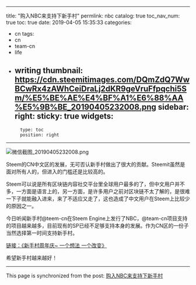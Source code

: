 
---
title: "购入NBC来支持下新手村"
permlink: nbc
catalog: true
toc_nav_num: true
toc: true
date: 2019-04-05 15:35:33
categories:
- cn
tags:
- cn
- team-cn
- life
- writing
thumbnail: https://cdn.steemitimages.com/DQmZdQ7WwBCwRx4zAWhCeiDraLj2dKR9geVruFfpqchi5Sm/%E5%BE%AE%E4%BF%A1%E6%88%AA%E5%9B%BE_20190405232008.png
sidebar:
    right:
        sticky: true
widgets:
    -
        type: toc
        position: right
---


![微信截图_20190405232008.png](https://cdn.steemitimages.com/DQmZdQ7WwBCwRx4zAWhCeiDraLj2dKR9geVruFfpqchi5Sm/%E5%BE%AE%E4%BF%A1%E6%88%AA%E5%9B%BE_20190405232008.png)

Steem的CN中文区的发展，无可否认新手村做出了很大的贡献。Steemit虽然是面对所有人的，但进入的门槛还是比较高的。

Steem可以说是所有区块链内容社交平台里全球用户最多的了，但中文用户并不多，一方面是语言上的，另一方面，是许多用户之前对区块链不太了解的，是很难一下子就能融入进来，来了不适应又走了，这也造成了中文用户在Steem上比较少的原因之一。

今日听闻新手村@teem-cn在Steem Engine上发行了NBC，@team-cn项目支持的项目越来越多，目前现有的SP已经不足够支持本身的发展。作为CN区的一份子当然选择第一时间支持新手村。

[链接：《新手村周年庆~ 一个想法 一个改变》](https://steemit.com/cn/@team-cn/h2kpymz7rb)

希望新手村越来越好！

- - -

This page is synchronized from the post: [购入NBC来支持下新手村](https://steemit.com/@jianan/nbc)
